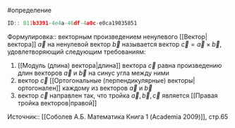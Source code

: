 #определение

```javascript
ID:: 811b3391-4e4a-46df-4a0c-e0ca19035851
```

Формулировка:: векторным произведением ненулевого [[Вектор|вектора]] $\vec{a}$ на ненулевой вектор $\vec{b}$ называется вектор $\vec{c}=\vec{a} \times \vec{b}$, удовлетворяющий следующим требованиям:
1) [[Модуль (длина) вектора|длина]] вектора $\vec{c}$ равна произведению длин векторов $\vec{a}$ и $\vec{b}$ на синус угла между ними
2) вектор $\vec{c}$ [[Ортогональные (перпендикулярные) векторы|ортогонален]] каждому из векторов $\vec{a}$ и $\vec{b}$
3) вектор $\vec{c}$ направлен так, что тройка $\vec{a}, \vec{b}, \vec{c}$ является [[Правая тройка векторов|правой]]


Источник:: [[Соболев А.Б. Математика Книга 1 (Academia 2009)]], стр.65